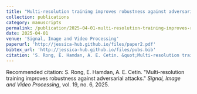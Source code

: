```yaml
---
title: "Multi-resolution training improves robustness against adversarial attacks"
collection: publications
category: manuscripts
permalink: /publication/2025-04-01-multi-resolution-training-improves-robustness-against-adversarial-attacks
date: 2025-04-01
venue: 'Signal, Image and Video Processing'
paperurl: 'http://jessica-hub.github.io/files/paper2.pdf'
bibtex_url: 'http://jessica-hub.github.io/files/pubs.bib'
citation: 'S. Rong, E. Hamdan, A. E. Cetin. &quot;Multi-resolution training improves robustness against adversarial attacks.&quot; <i>Signal, Image and Video Processing</i>, vol. 19, no. 6, 2025.'
---
```


Recommended citation: S. Rong, E. Hamdan, A. E. Cetin. &quot;Multi-resolution training improves robustness against adversarial attacks.&quot; <i>Signal, Image and Video Processing</i>, vol. 19, no. 6, 2025.
